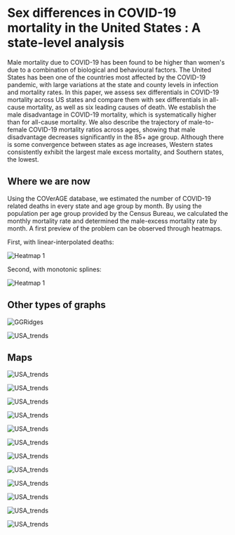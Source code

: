 # Sex differences in COVID-19 mortality in the United States : A state-level analysis

Male mortality due to COVID-19 has been found to be higher than women's due to a combination of biological and behavioural factors. The United States has been one of the countries most affected by the COVID-19 pandemic, with large variations at the state and county levels in infection and mortality rates. In this paper, we assess sex differentials in COVID-19 mortality across US states and compare them with sex differentials in all-cause mortality, as well as six leading causes of death. We establish the male disadvantage in COVID-19 mortality, which is systematically higher than for all-cause mortality. We also describe the trajectory of male-to-female COVID-19 mortality ratios across ages, showing that male disadvantage decreases significantly in the 85+ age group. Although there is some convergence between states as age increases, Western states consistently exhibit the largest male excess mortality, and Southern states, the lowest.

## Where we are now

Using the COVerAGE database, we estimated the number of COVID-19 related deaths in every state and age group by month. By using the population per age group provided by the Census Bureau, we calculated the monthly mortality rate and determined the male-excess mortality rate by month. A first preview of the problem can be observed through heatmaps.

First, with linear-interpolated deaths:

![Heatmap 1](https://github.com/PietroViolo/covid_sexdiff/blob/main/Graphs/Graphs_linear/Texas_excess.png)

Second, with monotonic splines:

![Heatmap 1](https://github.com/PietroViolo/covid_sexdiff/blob/main/Graphs/Texas_excess.png)

## Other types of graphs

![GGRidges](https://github.com/PietroViolo/covid_sexdiff/blob/main/Graphs/GGRidges/USA_ages.png)

![USA_trends](https://github.com/PietroViolo/covid_sexdiff/blob/main/Graphs/Trends/USA_trends.png)

## Maps


![USA_trends](https://github.com/PietroViolo/covid_sexdiff/blob/main/Graphs/Maps/30-34_map.png)

![USA_trends](https://github.com/PietroViolo/covid_sexdiff/blob/main/Graphs/Maps/35-39_map.png)

![USA_trends](https://github.com/PietroViolo/covid_sexdiff/blob/main/Graphs/Maps/40-44_map.png)

![USA_trends](https://github.com/PietroViolo/covid_sexdiff/blob/main/Graphs/Maps/45-49_map.png)

![USA_trends](https://github.com/PietroViolo/covid_sexdiff/blob/main/Graphs/Maps/50-54_map.png)

![USA_trends](https://github.com/PietroViolo/covid_sexdiff/blob/main/Graphs/Maps/55-59_map.png)

![USA_trends](https://github.com/PietroViolo/covid_sexdiff/blob/main/Graphs/Maps/60-64_map.png)

![USA_trends](https://github.com/PietroViolo/covid_sexdiff/blob/main/Graphs/Maps/65-69_map.png)

![USA_trends](https://github.com/PietroViolo/covid_sexdiff/blob/main/Graphs/Maps/70-74_map.png)

![USA_trends](https://github.com/PietroViolo/covid_sexdiff/blob/main/Graphs/Maps/75-79_map.png)

![USA_trends](https://github.com/PietroViolo/covid_sexdiff/blob/main/Graphs/Maps/80-84_map.png)

![USA_trends](https://github.com/PietroViolo/covid_sexdiff/blob/main/Graphs/Maps/85%20%2B_map.png)



